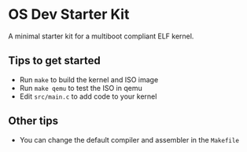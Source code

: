 OS Dev Starter Kit
==================

A minimal starter kit for a multiboot compliant ELF kernel.

Tips to get started
-------------------

 * Run `make` to build the kernel and ISO image
 * Run `make qemu` to test the ISO in qemu
 * Edit `src/main.c` to add code to your kernel

Other tips
----------

 * You can change the default compiler and assembler in the `Makefile`
 
